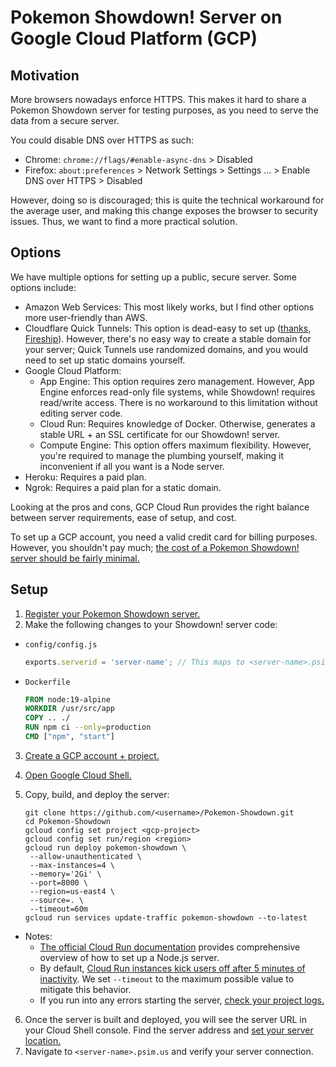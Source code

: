 # Pokemon Showdown! Server on Google Cloud Platform (GCP)

## Motivation

More browsers nowadays enforce HTTPS. This makes it hard to share a
Pokemon Showdown server for testing purposes, as you need to serve the data
from a secure server.

You could disable DNS over HTTPS as such:

- Chrome: `chrome://flags/#enable-async-dns` > Disabled
- Firefox: `about:preferences` > Network Settings > Settings ... >
  Enable DNS over HTTPS > Disabled

However, doing so is discouraged; this is quite the technical workaround for
the average user, and making this change exposes the browser to security issues.
Thus, we want to find a more practical solution.

## Options

We have multiple options for setting up a public, secure server. Some options
include:

- Amazon Web Services: This most likely works, but I find other options more
  user-friendly than AWS.
- Cloudflare Quick Tunnels: This option is dead-easy to set up
  ([thanks, Fireship](https://www.youtube.com/watch?v=SlBOpNLFUC0)). However,
  there's no easy way to create a stable domain for your server; Quick Tunnels
  use randomized domains, and you would need to set up static domains yourself.
- Google Cloud Platform:
  - App Engine: This option requires zero management. However, App Engine
  enforces read-only file systems, while Showdown! requires
  read/write access. There is no workaround to this limitation without editing
  server code.
  - Cloud Run: Requires knowledge of Docker. Otherwise, generates a stable URL +
    an SSL certificate for our Showdown! server.
  - Compute Engine: This option offers maximum flexibility. However,
  you're required to manage the plumbing yourself, making it inconvenient if
  all you want is a Node server.
- Heroku: Requires a paid plan.
- Ngrok: Requires a paid plan for a static domain.

Looking at the pros and cons, GCP Cloud Run provides the right balance between
server requirements, ease of setup, and cost.

To set up a GCP account, you need a valid credit card for billing purposes.
However, you shouldn't pay much; [the cost of a Pokemon Showdown! server should
be fairly minimal.](https://cloud.google.com/run/pricing)

## Setup

1. [Register your Pokemon Showdown server.](https://pokemonshowdown.com/servers/)
2. Make the following changes to your Showdown! server code:
  - `config/config.js`
    ```js
    exports.serverid = 'server-name'; // This maps to <server-name>.psim.us
    ```
  - `Dockerfile`
    ```dockerfile
    FROM node:19-alpine
    WORKDIR /usr/src/app
    COPY .. ./
    RUN npm ci --only=production
    CMD ["npm", "start"]
    ```
3. [Create a GCP account + project.](https://console.cloud.google.com/getting-started)
4. [Open Google Cloud Shell.](https://shell.cloud.google.com/)
5. Copy, build, and deploy the server:

    ``` shell
    git clone https://github.com/<username>/Pokemon-Showdown.git
    cd Pokemon-Showdown
    gcloud config set project <gcp-project>
    gcloud config set run/region <region>
    gcloud run deploy pokemon-showdown \
     --allow-unauthenticated \
     --max-instances=4 \
     --memory='2Gi' \
     --port=8000 \
     --region=us-east4 \
     --source=. \
     --timeout=60m
    gcloud run services update-traffic pokemon-showdown --to-latest
    ```
- Notes:
  - [The official Cloud Run documentation](https://cloud.google.com/run/docs/quickstarts/build-and-deploy/deploy-nodejs-service)
    provides comprehensive overview of how to set up a Node.js server.
  - By default, [Cloud Run instances kick users off after 5 minutes of inactivity](https://cloud.google.com/run/docs/triggering/websockets#client-reconnects).
    We set `--timeout` to the maximum possible value to mitigate this behavior.
  - If you run into any errors starting the server, [check your project logs.](https://console.cloud.google.com/logs/query)
6. Once the server is built and deployed, you will see the server URL in your
   Cloud Shell console. Find the server address and [set your server location.](https://pokemonshowdown.com/servers/)
7. Navigate to `<server-name>.psim.us` and verify your server connection.

<!--
Miscellaneous resources:

- https://domains.google.com
- https://medium.com/@kakiang/mapping-a-cloud-run-service-to-a-custom-domain-9c9895037551
-->
